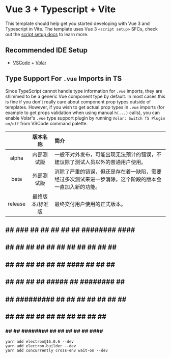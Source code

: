 # Vue 3 + Typescript + Vite

This template should help get you started developing with Vue 3 and Typescript in Vite. The template uses Vue 3 `<script setup>` SFCs, check out the [script setup docs](https://v3.vuejs.org/api/sfc-script-setup.html#sfc-script-setup) to learn more.

## Recommended IDE Setup

- [VSCode](https://code.visualstudio.com/) + [Volar](https://marketplace.visualstudio.com/items?itemName=johnsoncodehk.volar)

## Type Support For `.vue` Imports in TS

Since TypeScript cannot handle type information for `.vue` imports, they are shimmed to be a generic Vue component type by default. In most cases this is fine if you don't really care about component prop types outside of templates. However, if you wish to get actual prop types in `.vue` imports (for example to get props validation when using manual `h(...)` calls), you can enable Volar's `.vue` type support plugin by running `Volar: Switch TS Plugin on/off` from VSCode command palette.

||版本名称|简介|
|:-:|:-:|:-|
|alpha|内部测试版|一般不对外发布，可能出现无法预计的错误，不建议除了测试人员以外的普通用户使用。|
|beta|外部测试版|消除了严重的错误，但还是存在着一缺陷，需要经过多次测试来进一步消除，这个阶段的版本会一直加入新的功能。|
|release|最终版本/标准版|最终交付用户使用的正式版本。|


##     ##    ###    ##       ##    ## ##    ## ########  #### ########
##     ##   ## ##   ##       ##   ##   ##  ##  ##     ##  ##  ##
##     ##  ##   ##  ##       ##  ##     ####   ##     ##  ##  ##
##     ## ##     ## ##       #####       ##    ########   ##  ######
 ##   ##  ######### ##       ##  ##      ##    ##   ##    ##  ##
  ## ##   ##     ## ##       ##   ##     ##    ##    ##   ##  ##
   ###    ##     ## ######## ##    ##    ##    ##     ## #### ########


<!-- isAuthenticated 已认证 -->



```
yarn add electron@16.0.6 --dev
yarn add electron-builder --dev
yarn add concurrently cross-env wait-on --dev
```
